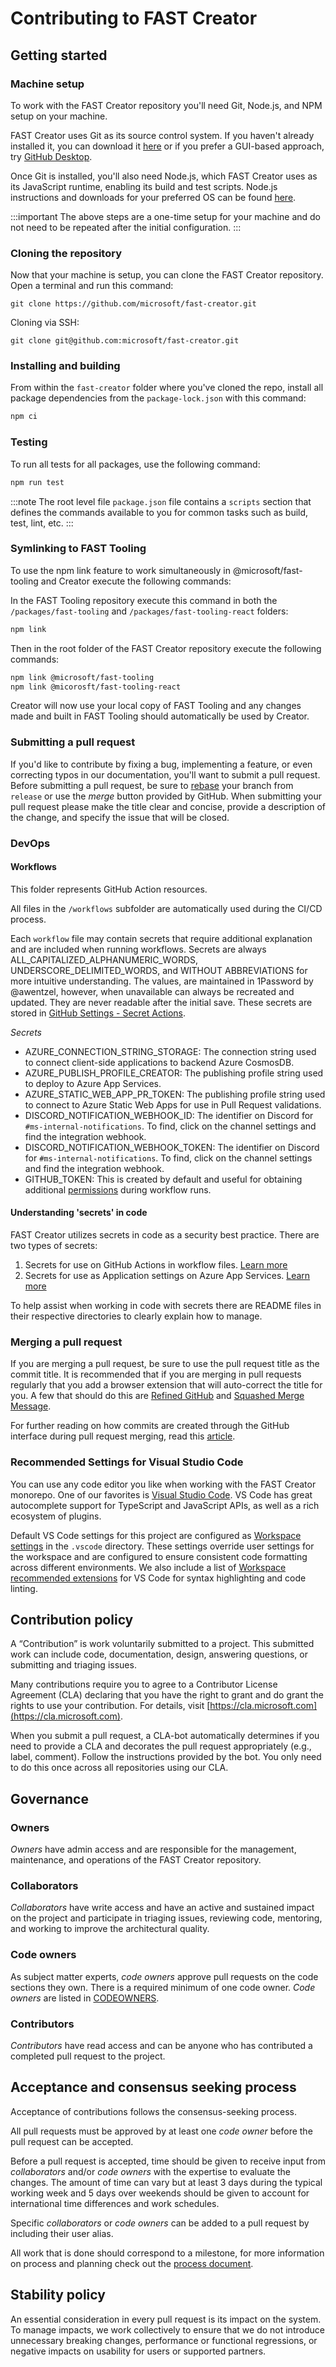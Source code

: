 # Contributing to FAST Creator

## Getting started

### Machine setup

To work with the FAST Creator repository you'll need Git, Node.js, and NPM setup on your machine.

FAST Creator uses Git as its source control system. If you haven't already installed it, you can download it [here](https://git-scm.com/downloads) or if you prefer a GUI-based approach, try [GitHub Desktop](https://desktop.github.com/).

Once Git is installed, you'll also need Node.js, which FAST Creator uses as its JavaScript runtime, enabling its build and test scripts. Node.js instructions and downloads for your preferred OS can be found [here](https://nodejs.org/en/).

:::important
The above steps are a one-time setup for your machine and do not need to be repeated after the initial configuration.
:::

### Cloning the repository

Now that your machine is setup, you can clone the FAST Creator repository. Open a terminal and run this command:

```shell
git clone https://github.com/microsoft/fast-creator.git
```
Cloning via SSH:

```shell
git clone git@github.com:microsoft/fast-creator.git
```

### Installing and building

From within the `fast-creator` folder where you've cloned the repo, install all package dependencies from the `package-lock.json` with this command:

```bash
npm ci
```

### Testing

To run all tests for all packages, use the following command:

```bash
npm run test
```

:::note
The root level file `package.json` file contains a `scripts` section that defines the commands available to you for common tasks such as build, test, lint, etc.
:::

### Symlinking to FAST Tooling

To use the npm link feature to work simultaneously in @microsoft/fast-tooling and Creator execute the following commands:

In the FAST Tooling repository execute this command in both the `/packages/fast-tooling` and `/packages/fast-tooling-react` folders:
```bash
npm link
```

Then in the root folder of the FAST Creator repository execute the following commands:
```bash
npm link @microsoft/fast-tooling
npm link @micorosft/fast-tooling-react
```

Creator will now use your local copy of FAST Tooling and any changes made and built in FAST Tooling should automatically be used by Creator.

### Submitting a pull request

If you'd like to contribute by fixing a bug, implementing a feature, or even correcting typos in our documentation, you'll want to submit a pull request. Before submitting a pull request, be sure to [rebase](https://www.atlassian.com/git/tutorials/merging-vs-rebasing) your branch from `release` or use the *merge* button provided by GitHub.
When submitting your pull request please make the title clear and concise, provide a description of the change, and specify the issue that will be closed.

### DevOps
#### Workflows
This folder represents GitHub Action resources.

All files in the `/workflows` subfolder are automatically used during the CI/CD process.

Each `workflow` file may contain secrets that require additional explanation and are included when running workflows. Secrets are always ALL_CAPITALIZED_ALPHANUMERIC_WORDS, UNDERSCORE_DELIMITED_WORDS, and WITHOUT ABBREVIATIONS for more intuitive understanding. The values, are maintained in 1Password by @awentzel, however, when unavailable can always be recreated and updated. They are never readable after the initial save. These secrets are stored in [GitHub Settings - Secret Actions](https://github.com/microsoft/fast-creator/settings/secrets/actions).

*Secrets*
* AZURE_CONNECTION_STRING_STORAGE: The connection string used to connect client-side applications to backend Azure CosmosDB.
* AZURE_PUBLISH_PROFILE_CREATOR: The publishing profile string used to deploy to Azure App Services.
* AZURE_STATIC_WEB_APP_PR_TOKEN: The publishing profile string used to connect to Azure Static Web Apps for use in Pull Request validations.
* DISCORD_NOTIFICATION_WEBHOOK_ID: The identifier on Discord for `#ms-internal-notifications`. To find, click on the channel settings and find the integration webhook.
* DISCORD_NOTIFICATION_WEBHOOK_TOKEN: The identifier on Discord for `#ms-internal-notifications`. To find, click on the channel settings and find the integration webhook.
* GITHUB_TOKEN: This is created by default and useful for obtaining additional [permissions](https://github.blog/changelog/2021-04-20-github-actions-control-permissions-for-github_token/) during workflow runs.

#### Understanding 'secrets' in code
FAST Creator utilizes secrets in code as a security best practice. There are two types of secrets:
1. Secrets for use on GitHub Actions in workflow files. [Learn more](`./.github/README.md`)
2. Secrets for use as Application settings on Azure App Services. [Learn more](`./build/README.md`)

To help assist when working in code with secrets there are README files in their respective directories to clearly explain how to manage.

### Merging a pull request

If you are merging a pull request, be sure to use the pull request title as the commit title. It is recommended that if you are merging in pull requests regularly that you add a browser extension that will auto-correct the title for you. A few that should do this are [Refined GitHub](https://github.com/sindresorhus/refined-github) and [Squashed Merge Message](https://github.com/zachwhaley/squashed-merge-message).

For further reading on how commits are created through the GitHub interface during pull request merging, read this [article](https://docs.github.com/en/github/collaborating-with-pull-requests/incorporating-changes-from-a-pull-request/merging-a-pull-request#merging-a-pull-request).

### Recommended Settings for Visual Studio Code

You can use any code editor you like when working with the FAST Creator monorepo. One of our favorites is [Visual Studio Code](https://code.visualstudio.com/). VS Code has great autocomplete support for TypeScript and JavaScript APIs, as well as a rich ecosystem of plugins.

Default VS Code settings for this project are configured as [Workspace settings](https://code.visualstudio.com/docs/getstarted/settings) in the `.vscode` directory. These settings override user settings for the workspace and are configured to ensure consistent code formatting across different environments. We also include a list of [Workspace recommended extensions](https://code.visualstudio.com/docs/editor/extension-marketplace#_workspace-recommended-extensions) for VS Code for syntax highlighting and code linting.

## Contribution policy

A “Contribution” is work voluntarily submitted to a project. This submitted work can include code, documentation, design, answering questions, or submitting and triaging issues.

Many contributions require you to agree to a Contributor License Agreement (CLA) declaring that you have the right to grant and do grant the rights to use your contribution. For details, visit [https://cla.microsoft.com](https://cla.microsoft.com).

When you submit a pull request, a CLA-bot automatically determines if you need to provide a CLA and decorates the pull request appropriately (e.g., label, comment). Follow the instructions provided by the bot. You only need to do this once across all repositories using our CLA.

## Governance

### Owners

*Owners* have admin access and are responsible for the management, maintenance, and operations of the FAST Creator repository.

### Collaborators

*Collaborators* have write access and have an active and sustained impact on the project and participate in triaging issues, reviewing code, mentoring, and working to improve the architectural quality.

### Code owners

As subject matter experts, *code owners* approve pull requests on the code sections they own. There is a required minimum of one code owner. *Code owners* are listed in [CODEOWNERS](https://github.com/microsoft/fast-creator/blob/main/.github/CODEOWNERS).

### Contributors

*Contributors* have read access and can be anyone who has contributed a completed pull request to the project.

## Acceptance and consensus seeking process

Acceptance of contributions follows the consensus-seeking process.

All pull requests must be approved by at least one *code owner* before the pull request can be accepted.

Before a pull request is accepted, time should be given to receive input from *collaborators* and/or *code owners* with the expertise to evaluate the changes. The amount of time can vary but at least 3 days during the typical working week and 5 days over weekends should be given to account for international time differences and work schedules.

Specific *collaborators* or *code owners*  can be added to a pull request by including their user alias.

All work that is done should correspond to a milestone, for more information on process and planning check out the [process document](./PROCESS.md).

## Stability policy

An essential consideration in every pull request is its impact on the system. To manage impacts, we work collectively to ensure that we do not introduce unnecessary breaking changes, performance or functional regressions, or negative impacts on usability for users or supported partners.
